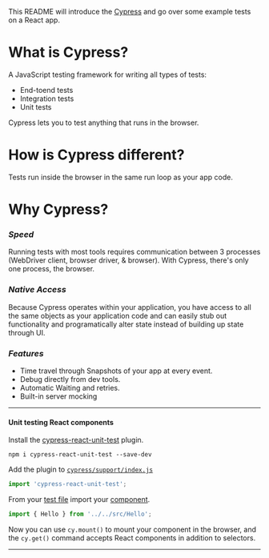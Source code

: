 This README will introduce the [Cypress](https://www.cypress.io/) and go over some example tests on a React app.

# **What** is Cypress?
A JavaScript testing framework for writing all types of tests:
* End-toend tests
* Integration tests
* Unit tests

Cypress lets you to test anything that runs in the browser.

# **How** is Cypress different?
Tests run inside the browser in the same run loop as your app code.

# **Why** Cypress?
### ***Speed***
Running tests with most tools requires communication between 3 processes (WebDriver client, browser driver, & browser). With Cypress, there's only one process, the browser.

### ***Native Access***
Because Cypress operates within your application, you have access to all the same objects as your application code and can easily stub out functionality and programatically alter state instead of building up state through UI.

### ***Features***
* Time travel through Snapshots of your app at every event.
* Debug directly from dev tools.
* Automatic Waiting and retries.
* Built-in server mocking

<hr>

#### Unit testing React components
Install the [cypress-react-unit-test](https://github.com/bahmutov/cypress-react-unit-test) plugin.

> 
```
npm i cypress-react-unit-test --save-dev
```

Add the plugin to [`cypress/support/index.js`](./cypress/support/index.js)

> 
```javascript
import 'cypress-react-unit-test';
```

From your [test file](./cypress/integration/Hello.spec.js) import your [component](./src/Hello.jsx).
>
```javascript
import { Hello } from '../../src/Hello';
```

Now you can use `cy.mount()` to mount your component in the browser, and the `cy.get()` command accepts React components in addition to selectors.



<hr>